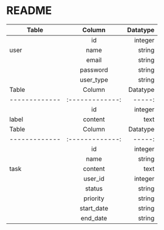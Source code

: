 # README
| Table         | Column        | Datatype |
| ------------- |:-------------:| -----:   |
|               | id            | integer  |
|user           | name          |  string  |
|               | email         |  string  |
|               | password      |  string  |
|               | user_type     |  string  |
| Table         | Column        | Datatype |
| ------------- |:-------------:| -----:   |
|               | id            |  integer |
|   label       | content       |  text    |
| Table         | Column        | Datatype |
| ------------- |:-------------:| -----:   |
|               | id            | integer  |
|               | name          | string   |
|  task         | content       | text     |
|               | user_id       | integer  |
|               | status        | string   |
|               | priority      | string   |
|               | start_date    | string   |
|               | end_date      | string   |